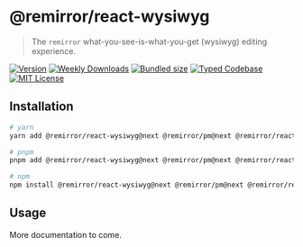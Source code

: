 # @remirror/react-wysiwyg

> The `remirror` what-you-see-is-what-you-get (wysiwyg) editing experience.

[![Version][version]][npm] [![Weekly Downloads][downloads-badge]][npm] [![Bundled size][size-badge]][size] [![Typed Codebase][typescript]](#) [![MIT License][license]](#)

[version]: https://flat.badgen.net/npm/v/@remirror/react-wysiwyg/next
[npm]: https://npmjs.com/package/@remirror/react-wysiwyg/v/next
[license]: https://flat.badgen.net/badge/license/MIT/purple
[size]: https://bundlephobia.com/result?p=@remirror/react-wysiwyg@next
[size-badge]: https://flat.badgen.net/bundlephobia/minzip/@remirror/react-wysiwyg
[typescript]: https://flat.badgen.net/badge/icon/TypeScript?icon=typescript&label
[downloads-badge]: https://badgen.net/npm/dw/@remirror/react-wysiwyg/red?icon=npm

## Installation

```bash
# yarn
yarn add @remirror/react-wysiwyg@next @remirror/pm@next @remirror/react@next

# pnpm
pnpm add @remirror/react-wysiwyg@next @remirror/pm@next @remirror/react@next

# npm
npm install @remirror/react-wysiwyg@next @remirror/pm@next @remirror/react@next
```

## Usage

More documentation to come.
